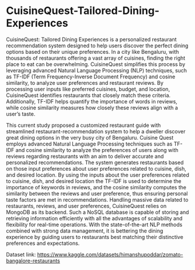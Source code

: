 # CuisineQuest-Tailored-Dining-Experiences
CuisineQuest: Tailored Dining Experiences is a personalized restaurant recommendation system designed to help users discover the perfect dining options based on their unique preferences. In a city like Bengaluru, with thousands of restaurants offering a vast array of cuisines, finding the right place to eat can be overwhelming. CuisineQuest simplifies this process by leveraging advanced Natural Language Processing (NLP) techniques, such as TF-IDF (Term Frequency-Inverse Document Frequency) and cosine similarity, to analyze user preferences and restaurant reviews. By processing user inputs like preferred cuisines, budget, and location, CuisineQuest identifies restaurants that closely match these criteria. Additionally, TF-IDF helps quantify the importance of words in reviews, while cosine similarity measures how closely these reviews align with a user’s taste.

This current study proposed a customized restaurant guide with streamlined restaurant-recommendation system to help a dweller discover great dining options in the very busy city of Bengaluru. Cuisine Quest employs advanced Natural Language Processing techniques such as TF-IDF and cosine similarity to analyze the preferences of users along with reviews regarding restaurants with an aim to deliver accurate and personalized recommendations. The system generates restaurants based on those input preferences about user preferences related to cuisine, dish, and desired location. By using the inputs about the user preferences related to cuisine, dish, and desired location the TF-IDF is used to determine the importance of keywords in reviews, and the cosine similarity computes the similarity between the reviews and user preference, thus ensuring personal taste factors are met in recommendations. Handling massive data related to restaurants, reviews, and user preferences, CuisineQuest relies on MongoDB as its backend. Such a NoSQL database is capable of storing and retrieving information efficiently with all the advantages of scalability and flexibility for real-time operations. With the state-of-the-art NLP methods combined with strong data management, it is bettering the dining experience by guiding users to restaurants best matching their distinctive preferences and expectations.

Dataset link: https://www.kaggle.com/datasets/himanshupoddar/zomato-bangalore-restaurants

